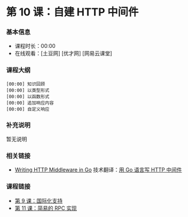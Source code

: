 第 10 课：自建 HTTP 中间件
==========================

### 基本信息

- 课程时长：00:00
- 在线观看：[土豆网] [优才网] [网易云课堂]

### 课程大纲

	[00:00] 知识回顾
	[00:00] 以类型形式
	[00:00] 以函数形式
	[00:00] 追加响应内容
	[00:00] 自定义响应
	
### 补充说明

暂无说明

### 相关链接

- [Writing HTTP Middleware in Go](http://justinas.org/writing-http-middleware-in-go/?utm_campaign=Manong_Weekly_Issue_7&utm_medium=EDM&utm_source=Manong_Weekly) 技术翻译：[用 Go 语言写 HTTP 中间件](http://blog.jobbole.com/53265/)

### 课程链接

- [第 9 课：国际化支持](../lecture9/lecture9.md)
- [第 11 课：简易的 RPC 实现](../lecture11/lecture11.md)
